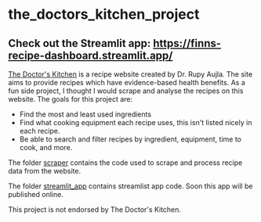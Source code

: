 # the_doctors_kitchen_project
Check out the Streamlit app: https://finns-recipe-dashboard.streamlit.app/
---
[The Doctor's Kitchen](https://thedoctorskitchen.com/) is a recipe website created by Dr. Rupy Aujla. The site aims to provide recipes which have evidence-based health benefits. As a fun side project, I thought I would scrape and analyse the recipes on this website. The goals for this project are:
- Find the most and least used ingredients
- Find what cooking equipment each recipe uses, this isn't listed nicely in each recipe.
- Be able to search and filter recipes by ingredient, equipment, time to cook, and more.

The folder [scraper](scraper/) contains the code used to scrape and process recipe data from the website.

The folder [streamlit_app](streamlit_app/) contains streamlist app code. Soon this app will be published online.

This project is not endorsed by The Doctor's Kitchen.
